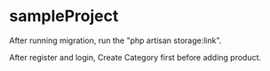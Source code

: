 # sampleProject

After running migration, run the "php artisan storage:link".

After register and login, Create Category first before adding product.
